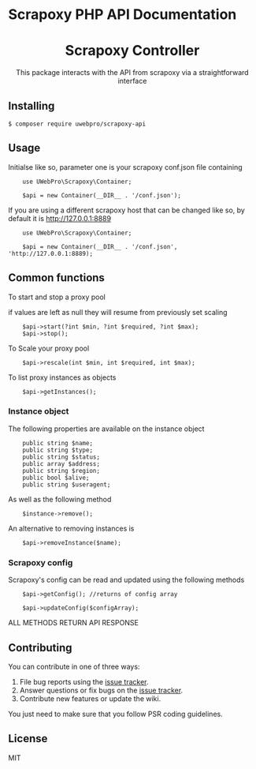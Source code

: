 # Scrapoxy PHP API Documentation

<h1 align="center">Scrapoxy Controller</h1>

<p align="center">
This package interacts with the API from scrapoxy via a straightforward interface
</p>


## Installing

```shell
$ composer require uwebpro/scrapoxy-api
```

## Usage
Initialse like so, parameter one is your scrapoxy conf.json file containing


```php=
    use UWebPro\Scrapoxy\Container;
    
    $api = new Container(__DIR__ . '/conf.json');
```

If you are using a different scrapoxy host that can be changed like so, by default it is http://127.0.0.1:8889

```php=
    use UWebPro\Scrapoxy\Container;

    $api = new Container(__DIR__ . '/conf.json', 'http://127.0.0.1:8889);
```

## Common functions
To start and stop a proxy pool

if values are left as null they will resume from previously set scaling

```php=
    $api->start(?int $min, ?int $required, ?int $max);
    $api->stop();
```

To Scale your proxy pool

```php=
    $api->rescale(int $min, int $required, int $max);
```

To list proxy instances as objects
 ```php=
     $api->getInstances();
```


### Instance object
The following properties are available on the instance object
```php=
    public string $name;
    public string $type;
    public string $status;
    public array $address;
    public string $region;
    public bool $alive;
    public string $useragent;
```

As well as the following method
```php=
    $instance->remove();
```

An alternative to removing instances is 
```php=
    $api->removeInstance($name);
```


### Scrapoxy config
Scrapoxy's config can be read and updated using the following methods
```php=
    $api->getConfig(); //returns of config array
    
    $api->updateConfig($configArray);
```

ALL METHODS RETURN API RESPONSE

## Contributing

You can contribute in one of three ways:

1. File bug reports using the [issue tracker](https://github.com/vendor/package/issues).
2. Answer questions or fix bugs on the [issue tracker](https://github.com/vendor/package/issues).
3. Contribute new features or update the wiki.

You just need to make sure that you follow PSR coding guidelines.


## License

MIT
